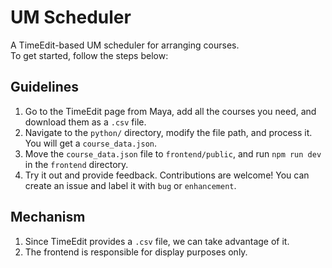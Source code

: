 # UM Scheduler

A TimeEdit-based UM scheduler for arranging courses.  
To get started, follow the steps below:

## Guidelines

1. Go to the TimeEdit page from Maya, add all the courses you need, and download them as a `.csv` file.
2. Navigate to the `python/` directory, modify the file path, and process it. You will get a `course_data.json`.
3. Move the `course_data.json` file to `frontend/public`, and run `npm run dev` in the `frontend` directory.
4. Try it out and provide feedback. Contributions are welcome! You can create an issue and label it with `bug` or `enhancement`.

## Mechanism

1. Since TimeEdit provides a `.csv` file, we can take advantage of it.
2. The frontend is responsible for display purposes only.